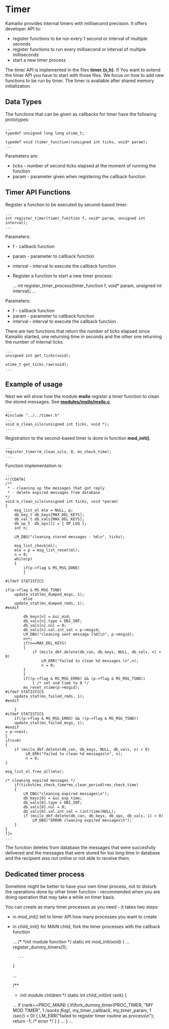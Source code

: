 # Timer #
Kamailio provides internal timers with millisecond precision. It offers developer API to:

* register functions to be run every 1 second or interval of multiple seconds
* register functions to run every millisecond or interval of multiple milliseconds
* start a new timer process

The timer API is implemented in the files **timer.{c,h}**. If
You want to extend the timer API you have to start with those files. We focus on how to add
new functions to be run by timer. The timer is available after shared memory initialization.

## Data Types ##

The functions that can be given as callbacks for timer have the following prototypes:

    ...
    typedef unsigned long long utime_t;
    
    typedef void (timer_function)(unsigned int ticks, void* param);
    ...

Parameters are:

* ticks - number of second ticks elapsed at the moment of running the function
* param - parameter given when registering the callback function

## Timer API Functions ##

Register a function to be executed by second-based timer:

    ...
    int register_timer(timer_function f, void* param, unsigned int interval);
    ...

Parameters:

* f - callback function
* param - parameter to callback function
* interval - interval to execute the callback function
* Register a function to start a new timer process:

    ...
    int register_timer_process(timer_function f, void* param, unsigned int interval);
    ...

Parameters:

* f - callback function
* param - parameter to callback function
* interval - interval to execute the callback function

There are two functions that return the number of ticks elapsed since Kamailio started,
one returning time in seconds and the other one returning the number of internal ticks.

    ...
    unsigned int get_ticks(void);
    
    utime_t get_ticks_raw(void);
    ...

## Example of usage ##

Next we will show how the module **msilo** register a timer
function to clean the stored messages. See [**modules/msilo/msilo.c**](https://github.com/kamailio/kamailio/blob/5.3/src/modules/msilo/msilo.c).

    ...
    #include "../../timer.h"
    ...
    void m_clean_silo(unsigned int ticks, void *);
    ...

Registration to the second-based timer is done in function **mod_init()**.

    ...
    register_timer(m_clean_silo, 0, ms_check_time);
    ...

Function implementation is:

    ...
    <![CDATA[
    /**
     * - cleaning up the messages that got reply
     * - delete expired messages from database
    */
    void m_clean_silo(unsigned int ticks, void *param)
    {
        msg_list_el mle = NULL, p;
        db_key_t db_keys[MAX_DEL_KEYS];
        db_val_t db_vals[MAX_DEL_KEYS];
        db_op_t  db_ops[1] = { OP_LEQ };
        int n;
        
        LM_DBG("cleaning stored messages - %d\n", ticks);
        
        msg_list_check(ml);
        mle = p = msg_list_reset(ml);
        n = 0;
        while(p)
        {
            if(p->flag & MS_MSG_DONE)
            {
    
    #ifdef STATISTICS
    
    if(p->flag & MS_MSG_TSND)
        update_stat(ms_dumped_msgs, 1);
            else
        update_stat(ms_dumped_rmds, 1);
    #endif
    
            db_keys[n] = &sc_mid;
            db_vals[n].type = DB1_INT;
            db_vals[n].nul = 0;
            db_vals[n].val.int_val = p->msgid;
            LM_DBG("cleaning sent message [%d]\n", p->msgid);
            n++;
            if(n==MAX_DEL_KEYS)
            {
                if (msilo_dbf.delete(db_con, db_keys, NULL, db_vals, n) < 0) 
                    LM_ERR("failed to clean %d messages.\n",n);
                    n = 0;
            }
            }
            if((p->flag & MS_MSG_ERRO) && (p->flag & MS_MSG_TSND))
                { /* set snd time to 0 */
            ms_reset_stime(p->msgid);
    #ifdef STATISTICS
        update_stat(ms_failed_rmds, 1);
    #endif
    
        }
    #ifdef STATISTICS
        if((p->flag & MS_MSG_ERRO) && !(p->flag & MS_MSG_TSND))
        update_stat(ms_failed_msgs, 1);
    #endif
    = p->next;
    }
    if(n>0)
    {
        if (msilo_dbf.delete(db_con, db_keys, NULL, db_vals, n) < 0) 
             LM_ERR("failed to clean %d messages\n", n);
             n = 0;
    }
    
    msg_list_el_free_all(mle);
    
    /* cleaning expired messages */
        if(ticks%(ms_check_time*ms_clean_period)<ms_check_time)
        {
            LM_DBG("cleaning expired messages\n");
            db_keys[0] = &sc_exp_time;
            db_vals[0].type = DB1_INT;
            db_vals[0].nul = 0;
            db_vals[0].val.int_val = (int)time(NULL);
            if (msilo_dbf.delete(db_con, db_keys, db_ops, db_vals, 1) < 0) 
                LM_DBG("ERROR cleaning expired messages\n");
        }
    }
    ]]>
    ...

The function deletes from database the messages that were succesfully delivered and the
messages that were stored for too long time in database and the recipient was not online
or not able to receive them.

## Dedicated timer process ##

Sometime might be better to have your own timer process, not to disturb the operations
done by other timer function - recommended when you are doing operation that may take a
while on timer basis.

You can create as many timer processes as you need - it takes two steps:

* in mod_init() tell to timer API how many processes you want to create
+ in child_init() for MAIN child, fork the timer processes with the callback function


    
    ...
    /*
    *init module function
    */
    static int mod_init(void)
    {
        ...
        register_dummy_timers(1);
        
        ...
    }
    
    ...
    
    /**
     * init module children
     */
    static int child_init(int rank)
    {
    
    ...
    if (rank==PROC_MAIN)
    {
        if(fork_dummy_timer(PROC_TIMER, "MY MOD TIMER", 1 /*socks flag*/,
            my_timer_callback, my_timer_param, 1 /*sec*/) &lt; 0) {
                LM_ERR("failed to register timer routine as process\n");
                return -1; /* error */
            }
        }
    ...
    }
    ...
